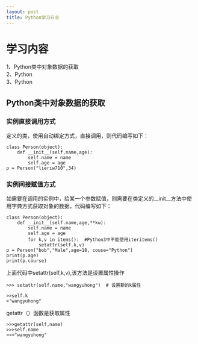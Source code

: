 ```yaml
---
layout: post
title: Python学习日志
---
```

# 学习内容
1、Python类中对象数据的获取<br>
2、Python<br>
3、Python<br>

## Python类中对象数据的获取
### 实例直接调用方式
定义的类，使用自动绑定方式，直接调用，则代码编写如下：

	class Person(object):
		def __init__(self,name,age):
			self.name = name
			self.age = age
	p = Person("lieriw710",34)

### 实例间接赋值方式
如需要在调用的实例中，给某一个参数赋值，则需要在类定义的__init__方法中使用字典方式获取对象的数据，代码编写如下：

	class Person(object):
		def __init__(self.name,age,**kw):
			self.name = name
			self.age = age
			for k,v in items():  #Python3中不能使用iteritems()
				setattr(self.k,v)
	p = Person("bob","Male",age=18, couse="Python")
	print(p.age)
	print(p.course)

上面代码中setattr(self,k,v),该方法是设置属性操作 <br>
	
	>>> setattr(self.name,"wangyuhong")  # 设置新的k属性
	
	>>self.k
	>"wangyuhong"
getattr（）函数是获取属性<br>
	
	>>>getattr(self,name)
	>>>self.name
	>>>"wangyuhong"


			
